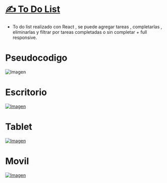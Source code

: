# [ ✍ To Do List ](https://davidfrontenddev.github.io/ToDoList/)

- To do list realizado con React , se puede agregar tareas , completarlas , eliminarlas y filtrar por tareas completadas o sin completar + full responsive.

# Pseudocodigo

![Imagen](https://i.imgur.com/4VBhon4.png)

# Escritorio

[![Imagen](https://i.imgur.com/utS42or.png)](https://davidfrontenddev.github.io/todo-list-react/)

# Tablet

[![Imagen](https://i.imgur.com/QvEzvV1.png)](https://davidfrontenddev.github.io/todo-list-react/)

# Movil

[![Imagen](https://i.imgur.com/Uv49dhm.png)](https://davidfrontenddev.github.io/todo-list-react/)
